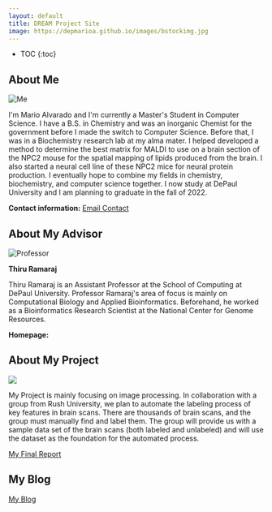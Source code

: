 ```yaml
---
layout: default
title: DREAM Project Site
image: https://depmarioa.github.io/images/bstockimg.jpg
---
```


* TOC
{:toc}

## About Me
![Me]({{https://depmarioa.github.io}}/images/myprof2.jpg)

I'm Mario Alvarado and I'm currently a Master's Student in Computer Science. I have a B.S. in Chemistry and was an inorganic Chemist for the government before I made the switch to Computer Science. Before that, I was in a Biochemistry research lab at my alma mater. I helped developed a method to determine the best matrix for MALDI to use on a brain section of the NPC2 mouse for the spatial mapping of lipids produced from the brain. I also started a neural cell line of these NPC2 mice for neural protein production. I eventually hope to combine my fields in chemistry, biochemistry, and computer science together. I now study at DePaul University and I am planning to graduate in the fall of 2022.

**Contact information:** 
[Email Contact](mailto:malvar72@depaul.edu)

## About My Advisor
![Professor]({{https://depmarioa.github.io}}/images/photoIDProf.png)

**Thiru Ramaraj**

Thiru Ramaraj is an Assistant Professor at the School of Computing at DePaul University. Professor Ramaraj's area of focus is mainly on Computational Biology and Applied Bioinformatics. Beforehand, he worked as a Bioinformatics Research Scientist at the National Center for Genome Resources.

**Homepage:**
[](https://tramaraj.github.io/)

## About My Project
![]({{page.image|relative_url}})

My Project is mainly focusing on image processing. In collaboration with a group from Rush University, we plan to automate the labeling process of key features in brain scans. There are thousands of brain scans, and the group must manually find and label them. The group will provide us with a sample data set of the brain scans (both labeled and unlabeled) and will use the dataset as the foundation for the automated process. 

[My Final Report](files/finalreport.pdf)

## My Blog

[My Blog](blog.html)
